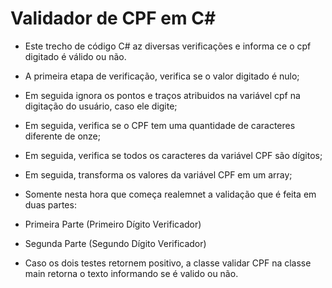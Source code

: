 # Validador de CPF em C#

- Este trecho de código C# az diversas verificações e informa ce o cpf digitado é válido ou não.

- A primeira etapa de verificação, verifica se o valor digitado é nulo;

- Em seguida ignora os pontos e traços atribuidos na variável cpf na digitação do usuário, caso ele digite;

- Em seguida, verifica se o CPF tem uma quantidade de caracteres diferente de onze;

- Em seguida, verifica se todos os caracteres da variável CPF são dígitos;

- Em seguida, transforma os valores da variável CPF em um array;

- Somente nesta hora que começa realemnet a validação que é feita em duas partes:

- Primeira Parte (Primeiro Dígito Verificador)

- Segunda Parte (Segundo Dígito Verificador)

- Caso os dois testes retornem positivo, a classe validar CPF na classe main retorna o texto informando se é valido ou não.